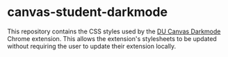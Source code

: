 # canvas-student-darkmode
This repository contains the CSS styles used by the [DU Canvas Darkmode](https://chrome.google.com/webstore/detail/du-canvas-darkmode/ggpiegobhkckegcpomfjffikffeoiekd?hl=en&authuser=0) Chrome extension. This allows the extension's stylesheets to be updated without requiring the user to update their extension locally.
